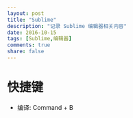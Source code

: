 ```yaml
---
layout: post
title: "Sublime"
description: "记录 Sublime 编辑器相关内容"
date: 2016-10-15
tags: [Sublime,编辑器]
comments: true
share: false
---
```


# 快捷键

* 编译: Command + B